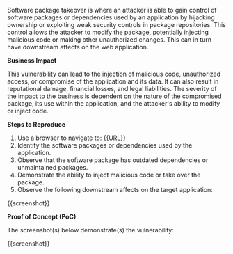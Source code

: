 Software package takeover is where an attacker is able to gain control of software packages or dependencies used by an application by hijacking ownership or exploiting weak security controls in package repositories. This control allows the attacker to modify the package, potentially injecting malicious code or making other unauthorized changes. This can in turn have downstream affects on the web application.

**Business Impact**

This vulnerability can lead to the injection of malicious code, unauthorized access, or compromise of the application and its data. It can also result in reputational damage, financial losses, and legal liabilities. The severity of the impact to the business is dependent on the nature of the compromised package, its use within the application, and the attacker's ability to modify or inject code.

**Steps to Reproduce**

1. Use a browser to navigate to: {{URL}}
2. Identify the software packages or dependencies used by the application.
3. Observe that the software package has outdated dependencies or unmaintained packages.
4. Demonstrate the ability to inject malicious code or take over the package.
5. Observe the following downstream affects on the target application:

{{screenshot}}

**Proof of Concept (PoC)**

The screenshot(s) below demonstrate(s) the vulnerability:

{{screenshot}}
